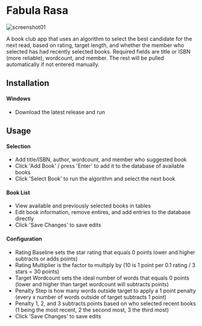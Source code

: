 # Fabula Rasa
![screenshot01](https://github.com/user-attachments/assets/fe63a8b7-426f-43c7-bb14-7154b7af2843)

A book club app that uses an algorithm to select the best candidate for the next read, based on rating, target length, and whether the member who selected has had recently selected books. Required fields are title or ISBN (more reliable), wordcount, and member. The rest will be pulled automatically if not entered manually.

## Installation
#### Windows
- Download the latest release and run

## Usage
#### Selection
- Add title/ISBN, author, wordcount, and member who suggested book
- Click 'Add Book' / press 'Enter' to add it to the database of available books
- Click 'Select Book' to run the algorithm and select the next book

#### Book List
- View available and previously selected books in tables
- Edit book information, remove entires, and add entries to the database directly
- Click 'Save Changes' to save edits

#### Configuration
- Rating Baseline sets the star rating that equals 0 points 
  lower and higher subtracts or adds points)
- Rating Multiplier is the factor to multiply by 
  (10 is 1 point per 0.1 rating / 3 stars = 30 points)
- Target Wordcount sets the ideal number of words that equals 0 points
  (lower and higher than target wordcount will subtracts points)
- Penalty Step is how many words outside target to apply a 1 point penalty
  (every x number of words outside of target subtracts 1 point)
- Penalty 1, 2, and 3 subtracts points based on who selected recent books
  (1 being the most recent, 2 the second most, 3 the third most)
- Click 'Save Changes' to save edits
